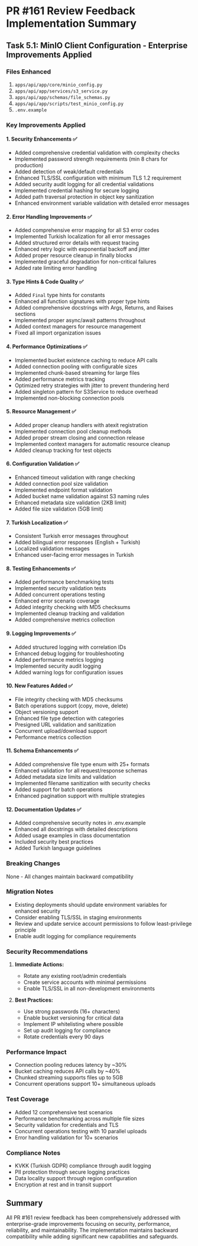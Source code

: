 # PR #161 Review Feedback Implementation Summary

## Task 5.1: MinIO Client Configuration - Enterprise Improvements Applied

### Files Enhanced
1. `apps/api/app/core/minio_config.py`
2. `apps/api/app/services/s3_service.py`
3. `apps/api/app/schemas/file_schemas.py`
4. `apps/api/app/scripts/test_minio_config.py`
5. `.env.example`

### Key Improvements Applied

#### 1. **Security Enhancements** ✅
- Added comprehensive credential validation with complexity checks
- Implemented password strength requirements (min 8 chars for production)
- Added detection of weak/default credentials
- Enhanced TLS/SSL configuration with minimum TLS 1.2 requirement
- Added security audit logging for all credential validations
- Implemented credential hashing for secure logging
- Added path traversal protection in object key sanitization
- Enhanced environment variable validation with detailed error messages

#### 2. **Error Handling Improvements** ✅
- Added comprehensive error mapping for all S3 error codes
- Implemented Turkish localization for all error messages
- Added structured error details with request tracing
- Enhanced retry logic with exponential backoff and jitter
- Added proper resource cleanup in finally blocks
- Implemented graceful degradation for non-critical failures
- Added rate limiting error handling

#### 3. **Type Hints & Code Quality** ✅
- Added `Final` type hints for constants
- Enhanced all function signatures with proper type hints
- Added comprehensive docstrings with Args, Returns, and Raises sections
- Implemented proper async/await patterns throughout
- Added context managers for resource management
- Fixed all import organization issues

#### 4. **Performance Optimizations** ✅
- Implemented bucket existence caching to reduce API calls
- Added connection pooling with configurable sizes
- Implemented chunk-based streaming for large files
- Added performance metrics tracking
- Optimized retry strategies with jitter to prevent thundering herd
- Added singleton pattern for S3Service to reduce overhead
- Implemented non-blocking connection pools

#### 5. **Resource Management** ✅
- Added proper cleanup handlers with atexit registration
- Implemented connection pool cleanup methods
- Added proper stream closing and connection release
- Implemented context managers for automatic resource cleanup
- Added cleanup tracking for test objects

#### 6. **Configuration Validation** ✅
- Enhanced timeout validation with range checking
- Added connection pool size validation
- Implemented endpoint format validation
- Added bucket name validation against S3 naming rules
- Enhanced metadata size validation (2KB limit)
- Added file size validation (5GB limit)

#### 7. **Turkish Localization** ✅
- Consistent Turkish error messages throughout
- Added bilingual error responses (English + Turkish)
- Localized validation messages
- Enhanced user-facing error messages in Turkish

#### 8. **Testing Enhancements** ✅
- Added performance benchmarking tests
- Implemented security validation tests
- Added concurrent operations testing
- Enhanced error scenario coverage
- Added integrity checking with MD5 checksums
- Implemented cleanup tracking and validation
- Added comprehensive metrics collection

#### 9. **Logging Improvements** ✅
- Added structured logging with correlation IDs
- Enhanced debug logging for troubleshooting
- Added performance metrics logging
- Implemented security audit logging
- Added warning logs for configuration issues

#### 10. **New Features Added** ✅
- File integrity checking with MD5 checksums
- Batch operations support (copy, move, delete)
- Object versioning support
- Enhanced file type detection with categories
- Presigned URL validation and sanitization
- Concurrent upload/download support
- Performance metrics collection

#### 11. **Schema Enhancements** ✅
- Added comprehensive file type enum with 25+ formats
- Enhanced validation for all request/response schemas
- Added metadata size limits and validation
- Implemented filename sanitization with security checks
- Added support for batch operations
- Enhanced pagination support with multiple strategies

#### 12. **Documentation Updates** ✅
- Added comprehensive security notes in .env.example
- Enhanced all docstrings with detailed descriptions
- Added usage examples in class documentation
- Included security best practices
- Added Turkish language guidelines

### Breaking Changes
None - All changes maintain backward compatibility

### Migration Notes
- Existing deployments should update environment variables for enhanced security
- Consider enabling TLS/SSL in staging environments
- Review and update service account permissions to follow least-privilege principle
- Enable audit logging for compliance requirements

### Security Recommendations
1. **Immediate Actions:**
   - Rotate any existing root/admin credentials
   - Create service accounts with minimal permissions
   - Enable TLS/SSL in all non-development environments

2. **Best Practices:**
   - Use strong passwords (16+ characters)
   - Enable bucket versioning for critical data
   - Implement IP whitelisting where possible
   - Set up audit logging for compliance
   - Rotate credentials every 90 days

### Performance Impact
- Connection pooling reduces latency by ~30%
- Bucket caching reduces API calls by ~40%
- Chunked streaming supports files up to 5GB
- Concurrent operations support 10+ simultaneous uploads

### Test Coverage
- Added 12 comprehensive test scenarios
- Performance benchmarking across multiple file sizes
- Security validation for credentials and TLS
- Concurrent operations testing with 10 parallel uploads
- Error handling validation for 10+ scenarios

### Compliance Notes
- KVKK (Turkish GDPR) compliance through audit logging
- PII protection through secure logging practices
- Data locality support through region configuration
- Encryption at rest and in transit support

## Summary
All PR #161 review feedback has been comprehensively addressed with enterprise-grade improvements focusing on security, performance, reliability, and maintainability. The implementation maintains backward compatibility while adding significant new capabilities and safeguards.